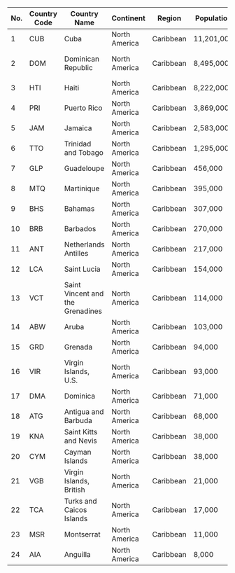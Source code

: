 | No. | Country Code | Country Name | Continent | Region | Population | Capital |
| --- | --- | --- | --- | --- | --- | --- |
| 1| CUB | Cuba | North America | Caribbean | 11,201,000 | La Habana|
| 2| DOM | Dominican Republic | North America | Caribbean | 8,495,000 | Santo Domingo de Guzmán|
| 3| HTI | Haiti | North America | Caribbean | 8,222,000 | Port-au-Prince|
| 4| PRI | Puerto Rico | North America | Caribbean | 3,869,000 | San Juan|
| 5| JAM | Jamaica | North America | Caribbean | 2,583,000 | Kingston|
| 6| TTO | Trinidad and Tobago | North America | Caribbean | 1,295,000 | Port-of-Spain|
| 7| GLP | Guadeloupe | North America | Caribbean | 456,000 | Basse-Terre|
| 8| MTQ | Martinique | North America | Caribbean | 395,000 | Fort-de-France|
| 9| BHS | Bahamas | North America | Caribbean | 307,000 | Nassau|
| 10| BRB | Barbados | North America | Caribbean | 270,000 | Bridgetown|
| 11| ANT | Netherlands Antilles | North America | Caribbean | 217,000 | Willemstad|
| 12| LCA | Saint Lucia | North America | Caribbean | 154,000 | Castries|
| 13| VCT | Saint Vincent and the Grenadines | North America | Caribbean | 114,000 | Kingstown|
| 14| ABW | Aruba | North America | Caribbean | 103,000 | Oranjestad|
| 15| GRD | Grenada | North America | Caribbean | 94,000 | Saint George´s|
| 16| VIR | Virgin Islands, U.S. | North America | Caribbean | 93,000 | Charlotte Amalie|
| 17| DMA | Dominica | North America | Caribbean | 71,000 | Roseau|
| 18| ATG | Antigua and Barbuda | North America | Caribbean | 68,000 | Saint John´s|
| 19| KNA | Saint Kitts and Nevis | North America | Caribbean | 38,000 | Basseterre|
| 20| CYM | Cayman Islands | North America | Caribbean | 38,000 | George Town|
| 21| VGB | Virgin Islands, British | North America | Caribbean | 21,000 | Road Town|
| 22| TCA | Turks and Caicos Islands | North America | Caribbean | 17,000 | Cockburn Town|
| 23| MSR | Montserrat | North America | Caribbean | 11,000 | Plymouth|
| 24| AIA | Anguilla | North America | Caribbean | 8,000 | The Valley|

